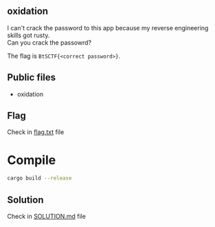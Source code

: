 ## oxidation

I can't crack the password to this app because my reverse engineering skills got rusty.  
Can you crack the passowrd?  
  
The flag is `BtSCTF{<correct password>}`.  

## Public files

- oxidation  

## Flag

Check in [flag.txt](flag.txt) file


# Compile

```bash
cargo build --release
```

## Solution

Check in [SOLUTION.md](solution/SOLUTION.md) file




